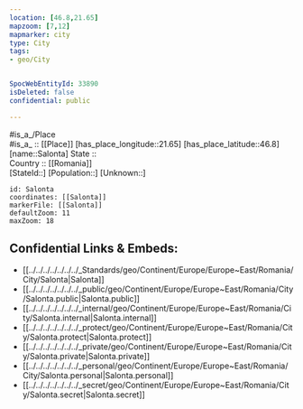 ```yaml
---
location: [46.8,21.65] 
mapzoom: [7,12] 
mapmarker: city 
type: City
tags:
- geo/City


SpocWebEntityId: 33890
isDeleted: false
confidential: public

---
```

#is_a_/Place  
#is_a_ :: [[Place]] 
[has_place_longitude::21.65] 
[has_place_latitude::46.8] 
[name::Salonta] 
State ::  
Country :: [[Romania]]  
[StateId::] 
[Population::] 
[Unknown::] 


```leaflet
id: Salonta
coordinates: [[Salonta]] 
markerFile: [[Salonta]] 
defaultZoom: 11 
maxZoom: 18
```


## Confidential Links & Embeds: 
- [[../../../../../../../_Standards/geo/Continent/Europe/Europe~East/Romania/City/Salonta|Salonta]] 
- [[../../../../../../../_public/geo/Continent/Europe/Europe~East/Romania/City/Salonta.public|Salonta.public]] 
- [[../../../../../../../_internal/geo/Continent/Europe/Europe~East/Romania/City/Salonta.internal|Salonta.internal]] 
- [[../../../../../../../_protect/geo/Continent/Europe/Europe~East/Romania/City/Salonta.protect|Salonta.protect]] 
- [[../../../../../../../_private/geo/Continent/Europe/Europe~East/Romania/City/Salonta.private|Salonta.private]] 
- [[../../../../../../../_personal/geo/Continent/Europe/Europe~East/Romania/City/Salonta.personal|Salonta.personal]] 
- [[../../../../../../../_secret/geo/Continent/Europe/Europe~East/Romania/City/Salonta.secret|Salonta.secret]] 
